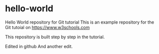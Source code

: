 # hello-world
Hello World repository for Git tutorial
This is an example repository for the Git tutoial on https://www.w3schools.com

This repository is built step by step in the tutorial.

Edited in github
And another edit.
